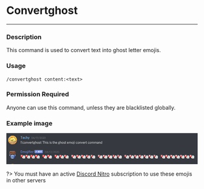 # Convertghost
---
### Description
This command is used to convert text into ghost letter emojis.
### Usage
```
/convertghost content:<text>
```
### Permission Required
Anyone can use this command, unless they are blacklisted globally.

### Example image
![convert example](../images/convertghost.PNG)

?> You must have an active [Discord Nitro](https://discord.com/nitro) subscription to use these emojis in other servers

